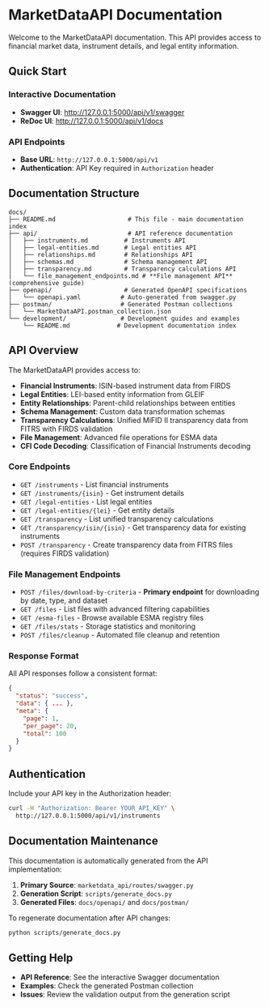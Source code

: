 # MarketDataAPI Documentation

Welcome to the MarketDataAPI documentation. This API provides access to financial market data, instrument details, and legal entity information.

## Quick Start

### Interactive Documentation
- **Swagger UI**: http://127.0.0.1:5000/api/v1/swagger
- **ReDoc UI**: http://127.0.0.1:5000/api/v1/docs

### API Endpoints
- **Base URL**: `http://127.0.0.1:5000/api/v1`
- **Authentication**: API Key required in `Authorization` header

## Documentation Structure

```
docs/
├── README.md                    # This file - main documentation index
├── api/                         # API reference documentation
│   ├── instruments.md          # Instruments API
│   ├── legal-entities.md       # Legal entities API  
│   ├── relationships.md        # Relationships API
│   ├── schemas.md              # Schema management API
│   ├── transparency.md         # Transparency calculations API
│   └── file_management_endpoints.md # **File management API** (comprehensive guide)
├── openapi/                    # Generated OpenAPI specifications
│   └── openapi.yaml           # Auto-generated from swagger.py
├── postman/                   # Generated Postman collections
│   └── MarketDataAPI.postman_collection.json
└── development/               # Development guides and examples
    └── README.md             # Development documentation index
```

## API Overview

The MarketDataAPI provides access to:

- **Financial Instruments**: ISIN-based instrument data from FIRDS
- **Legal Entities**: LEI-based entity information from GLEIF
- **Entity Relationships**: Parent-child relationships between entities  
- **Schema Management**: Custom data transformation schemas
- **Transparency Calculations**: Unified MiFID II transparency data from FITRS with FIRDS validation
- **File Management**: Advanced file operations for ESMA data
- **CFI Code Decoding**: Classification of Financial Instruments decoding

### Core Endpoints

- `GET /instruments` - List financial instruments
- `GET /instruments/{isin}` - Get instrument details
- `GET /legal-entities` - List legal entities
- `GET /legal-entities/{lei}` - Get entity details
- `GET /transparency` - List unified transparency calculations
- `GET /transparency/isin/{isin}` - Get transparency data for existing instruments
- `POST /transparency` - Create transparency data from FITRS files (requires FIRDS validation)

### File Management Endpoints

- `POST /files/download-by-criteria` - **Primary endpoint** for downloading by date, type, and dataset
- `GET /files` - List files with advanced filtering capabilities
- `GET /esma-files` - Browse available ESMA registry files
- `GET /files/stats` - Storage statistics and monitoring
- `POST /files/cleanup` - Automated file cleanup and retention

### Response Format

All API responses follow a consistent format:

```json
{
  "status": "success",
  "data": { ... },
  "meta": {
    "page": 1,
    "per_page": 20,
    "total": 100
  }
}
```

## Authentication

Include your API key in the Authorization header:

```bash
curl -H "Authorization: Bearer YOUR_API_KEY" \
  http://127.0.0.1:5000/api/v1/instruments
```

## Documentation Maintenance

This documentation is automatically generated from the API implementation:

1. **Primary Source**: `marketdata_api/routes/swagger.py`
2. **Generation Script**: `scripts/generate_docs.py`
3. **Generated Files**: `docs/openapi/` and `docs/postman/`

To regenerate documentation after API changes:

```bash
python scripts/generate_docs.py
```

## Getting Help

- **API Reference**: See the interactive Swagger documentation
- **Examples**: Check the generated Postman collection
- **Issues**: Review the validation output from the generation script
